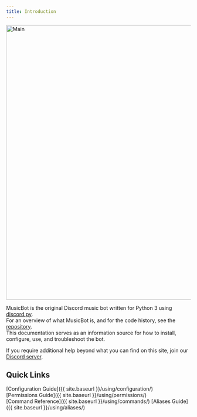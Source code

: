 ```yaml
---
title: Introduction
---
```


<img class="doc-img" src="https://i.imgur.com/FWcHtcS.png" alt="Main" style="width: 750px;"/>

MusicBot is the original Discord music bot written for Python 3 using [discord.py](https://github.com/Rapptz/discord.py).  
For an overview of what MusicBot is, and for the code history, see the [repository](https://github.com/Just-Some-Bots/MusicBot).  
This documentation serves as an information source for how to install, configure, use, and troubleshoot the bot.

If you require additional help beyond what you can find on this site, join our [Discord server](https://discord.gg/bots).  

## Quick Links

[Configuration Guide]({{ site.baseurl }}/using/configuration/)  
[Permissions Guide]({{ site.baseurl }}/using/permissions/)  
[Command Reference]({{ site.baseurl }}/using/commands/)
[Aliases Guide]({{ site.baseurl }}/using/aliases/)
